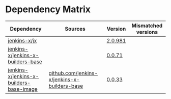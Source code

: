 # Dependency Matrix

Dependency | Sources | Version | Mismatched versions
---------- | ------- | ------- | -------------------
[jenkins-x/jx](https://github.com/jenkins-x/jx) |  | [2.0.981](https://github.com/jenkins-x/jx/releases/tag/v2.0.981) | 
[jenkins-x/jenkins-x-builders-base](https://github.com/jenkins-x/jenkins-x-builders-base) |  | [0.0.71](https://github.com/jenkins-x/jenkins-x-builders-base/releases/tag/v0.0.71) | 
[jenkins-x/jenkins-x-builders-base-image](https://github.com/jenkins-x/jenkins-x-builders-base-image) | [github.com/jenkins-x/jenkins-x-builders-base](https://github.com/jenkins-x/jenkins-x-builders-base.git) | [0.0.33]() | 
